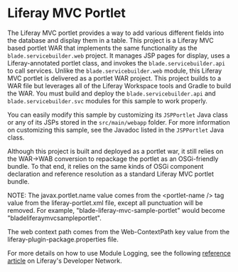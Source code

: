 # Liferay MVC Portlet

The Liferay MVC portlet provides a way to add various different fields into the database and display them in a table. This project is a Liferay MVC based portlet WAR that implements the same functionality as the `blade.servicebuilder.web` project. It manages JSP pages for display, uses a Liferay-annotated portlet class, and invokes the `blade.servicebuilder.api` to call services. Unlike the `blade.servicebuilder.web` module, this Liferay MVC portlet is delivered as a portlet WAR project. This project builds to a WAR file but leverages all of the Liferay Workspace tools and Gradle to build the WAR. You must build and deploy the `blade.servicebuilder.api` and `blade.servicebuilder.svc` modules for this sample to work properly.

You can easily modify this sample by customizing its `JSPPortlet` Java class or any of its JSPs stored in the `src/main/webapp` folder. For more information on customizing this sample, see the Javadoc listed in the `JSPPortlet` Java class.

Although this project is built and deployed as a portlet war, it still relies on the WAR->WAB conversion to repackage the portlet as an OSGi-friendly bundle. To that end, it relies on the same kinds of OSGi component declaration and reference resolution as a standard Liferay MVC portlet bundle.

NOTE: The javax.portlet.name value comes from the &lt;portlet-name /&gt; tag value from the liferay-portlet.xml file, except all punctuation will be removed.  For example, "blade-liferay-mvc-sample-portlet" would become "bladeliferaymvcsampleportlet".

The web context path comes from the Web-ContextPath key value from the liferay-plugin-package.properties file.

For more details on how to use Module Logging, see the following
[reference article](https://dev.liferay.com/develop/tutorials/-/knowledge_base/7-0/adjusting-module-logging)
on Liferay's Developer Network.